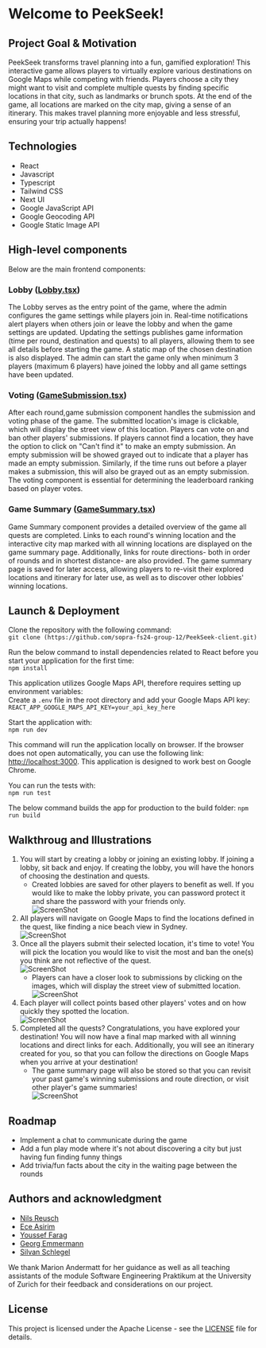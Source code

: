 # Welcome to PeekSeek!

## Project Goal & Motivation
PeekSeek transforms travel planning into a fun, gamified exploration! This interactive game allows players to virtually explore various destinations on Google Maps while competing with friends. Players choose a city they might want to visit and complete multiple quests by finding specific locations in that city, such as landmarks or brunch spots. At the end of the game, all locations are marked on the city map, giving a sense of an itinerary. This makes travel planning more enjoyable and less stressful, ensuring your trip actually happens!

## Technologies
- React
- Javascript
- Typescript
- Tailwind CSS
- Next UI
- Google JavaScript API
- Google Geocoding API
- Google Static Image API

## High-level components
Below are the main frontend components:  

### Lobby ([Lobby.tsx](https://github.com/sopra-fs24-group-12/PeekSeek-client/blob/main/src/components/views/Lobby.tsx))
The Lobby  serves as the entry point of the game, where the admin configures the game settings while players join in. Real-time notifications alert players when others join or leave the lobby and when the game settings are updated. Updating the settings publishes game information (time per round, destination and quests) to all players, allowing them to see all details before starting the game. A static map of the chosen destination is also displayed. The admin can start the game only when minimum 3 players (maximum 6 players) have joined the lobby and all game settings have been updated.  

### Voting ([GameSubmission.tsx](https://github.com/sopra-fs24-group-12/PeekSeek-client/blob/main/src/components/views/GameSubmission.tsx))
After each round,game submission component handles the submission and voting phase of the game. The submitted location's image is clickable, which will display the street view of this location. Players can vote on and ban other players' submissions. If players cannot find a location, they have the option to click on "Can't find it" to make an empty submission. An empty submission will be showed grayed out to indicate that a player has made an empty submission. Similarly, if the time runs out before a player makes a submission, this will also be grayed out as an empty submission. The voting component is essential for determining the leaderboard ranking based on player votes.

### Game Summary ([GameSummary.tsx](https://github.com/sopra-fs24-group-12/PeekSeek-client/blob/main/src/components/views/GameSummary.tsx))
Game Summary component provides a detailed overview of the game all quests are completed. Links to each round's winning location and the interactive city map marked with all winning locations are displayed on the game summary page. Additionally, links for route directions- both in order of rounds and in shortest distance- are also provided. The game summary page is saved for later access, allowing players to re-visit their explored locations and itinerary for later use, as well as to discover other lobbies' winning locations.  

## Launch & Deployment
Clone the repository with the following command:   
`git clone (https://github.com/sopra-fs24-group-12/PeekSeek-client.git)`  

Run the below command to install dependencies related to React before you start your application for the first time:   
`npm install`  

This application utilizes Google Maps API, therefore requires setting up environment variables:  
Create a `.env` file in the root directory and add your Google Maps API key:  
`REACT_APP_GOOGLE_MAPS_API_KEY=your_api_key_here`  

Start the application with:  
`npm run dev`  

This command will run the application locally on browser. If the browser does not open automatically, you can use the following link: 
[http://localhost:3000](http://localhost:3000).
This application is designed to work best on Google Chrome. 

You can run the tests with:  
`npm run test`  

The below command builds the app for production to the build folder:
`npm run build`

## Walkthroug and Illustrations
1. You will start by creating a lobby or joining an existing lobby. If joining a lobby, sit back and enjoy. If creating the lobby, you will have the honors of choosing the destination and quests.
    - Created lobbies are saved for other players to benefit as well. If you would like to make the lobby private, you can password protect it and share the password with your friends only.  
![ScreenShot](https://github.com/sopra-fs24-group-12/PeekSeek-client/blob/0214e928e8fa56753da09f184a430137936e39d7/public/images/lobby-illustration.png)  
2. All players will navigate on Google Maps to find the locations defined in the quest, like finding a nice beach view in Sydney.   
![ScreenShot](https://github.com/sopra-fs24-group-12/PeekSeek-client/blob/f61b96fca0efbbe998882cfe3043b097713b200a/public/images/game-illustration.png)  
3. Once all the players submit their selected location, it's time to vote! You will pick the location you would like to visit the most and ban the one(s) you think are not reflective of the quest.  
![ScreenShot](https://github.com/sopra-fs24-group-12/PeekSeek-client/blob/f61b96fca0efbbe998882cfe3043b097713b200a/public/images/voting-illustration.png)
    - Players can have a closer look to submissions by clicking on the images, which will display the street view of submitted location.  
![ScreenShot](https://github.com/sopra-fs24-group-12/PeekSeek-client/blob/eceb9a0c14f45738b4437488a3aa4a9d74579f1b/public/images/submission-illustration.png)  
5. Each player will collect points based other players' votes and on how quickly they spotted the location.  
![ScreenShot](https://github.com/sopra-fs24-group-12/PeekSeek-client/blob/d586c45bc522b4b2305ce3cd55a4d5d19c250e63/public/images/leaderboard-illustration.png)  
6. Completed all the quests? Congratulations, you have explored your destination! You will now have a final map marked with all winning locations and direct links for each. Additionally, you will see an itinerary created for you, so that you can follow the directions on Google Maps when you arrive at your destination!  
    - The game summary page will also be stored so that you can revisit your past game's winning submissions and route direction, or visit other player's game summaries!  
![ScreenShot](https://github.com/sopra-fs24-group-12/PeekSeek-client/blob/5fdb0869b7d24fc2a4e36ef5351c64c7f5c47062/public/images/gamesummary-illustration.png)   

## Roadmap
- Implement a chat to communicate during the game
- Add a fun play mode where it's not about discovering a city but just having fun finding funny things
- Add trivia/fun facts about the city in the waiting page between the rounds

## Authors and acknowledgment
- [Nils Reusch](https://github.com/Arche1ion)
- [Ece Asirim](https://github.com/asirimece)  
- [Youssef Farag](https://github.com/Figo2003)  
- [Georg Emmermann](https://github.com/emmge)  
- [Silvan Schlegel](https://github.com/silvanschlegel)

We thank Marion Andermatt for her guidance as well as all teaching assistants of the module Software Engineering Praktikum at the University of Zurich for their feedback and considerations on our project.

## License
This project is licensed under the Apache License - see the [LICENSE](https://github.com/sopra-fs24-group-12/PeekSeek-server/blob/main/LICENSE) file for details.

